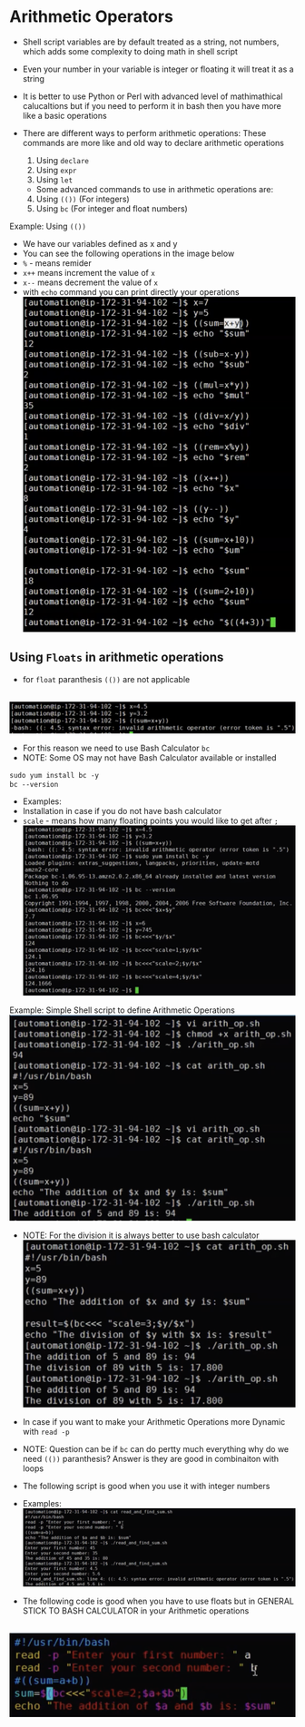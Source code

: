# Arithmetic Operators
- Shell script variables are by default treated as a string, not numbers, which adds some complexity to doing math in shell script 

- Even your number in your variable is integer or floating it will treat it as a string

- It is better to use Python or Perl with advanced level of mathimathical calucaltions but if you need to perform it in bash then you have more like a basic operations

- There are different ways to perform arithmetic operations: These commands are more like and old way to declare arithmetic operations 
    1. Using `declare`
    2. Using `expr`
    3. Using `let`
    - Some advanced commands to use in arithmetic operations are:
    4. Using `(())`  (For integers)
    5. Using `bc`  (For integer and float numbers)

Example: Using `(())`
- We have our variables defined as x and y 
- You can see the following operations in the image below
- `%` - means remider 
- `x++` means increment the value of `x`
- `x--` means decrement the value of `x`
- with `echo` command you can print directly your operations
<br> ![image](../images/160.png)

## Using `Floats` in arithmetic operations
- for `float` paranthesis `(())` are not applicable

<br> ![image](../images/161.png)

- For this reason we need to use Bash Calculator `bc` 
- NOTE: Some OS may not have Bash Calculator available or installed
```
sudo yum install bc -y
bc --version
```
- Examples: 
- Installation in case if you do not have bash calculator
- `scale` - means how many floating points you would like to get after `;`
<br> ![image](../images/162.png)

Example: Simple Shell script to define Arithmetic Operations
<br> ![image](../images/163.png)

- NOTE: For the division it is always better to use bash calculator
<br> ![image](../images/164.png)

- In case if you want to make your Arithmetic Operations more Dynamic with `read -p`
- NOTE: Question can be if `bc` can do pertty much everything why do we need `(())` paranthesis? Answer is they are good in combinaiton with loops
- The following script is good when you use it with integer numbers
- Examples: 
<br> ![image](../images/165.png)

- The following code is good when you have to use floats but in GENERAL STICK TO BASH CALCULATOR in your Arithmetic operations

<br> ![image](../images/166.png)

